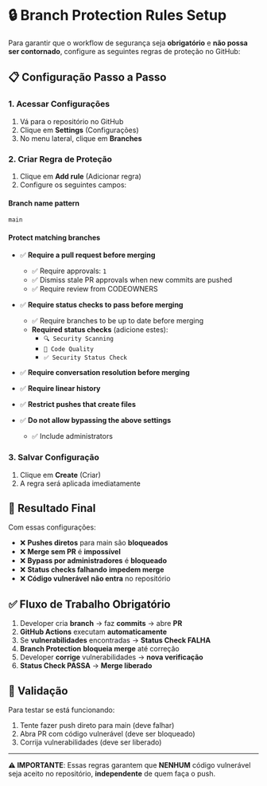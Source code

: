 # 🔒 Branch Protection Rules Setup

Para garantir que o workflow de segurança seja **obrigatório** e **não possa ser contornado**, configure as seguintes regras de proteção no GitHub:

## 📋 Configuração Passo a Passo

### 1. Acessar Configurações
1. Vá para o repositório no GitHub
2. Clique em **Settings** (Configurações)
3. No menu lateral, clique em **Branches**

### 2. Criar Regra de Proteção
1. Clique em **Add rule** (Adicionar regra)
2. Configure os seguintes campos:

#### Branch name pattern
```
main
```

#### Protect matching branches
- ✅ **Require a pull request before merging**
  - ✅ Require approvals: `1`
  - ✅ Dismiss stale PR approvals when new commits are pushed
  - ✅ Require review from CODEOWNERS

- ✅ **Require status checks to pass before merging**
  - ✅ Require branches to be up to date before merging
  - **Required status checks** (adicione estes):
    - `🔍 Security Scanning`
    - `📝 Code Quality`
    - `✅ Security Status Check`

- ✅ **Require conversation resolution before merging**

- ✅ **Require linear history**

- ✅ **Restrict pushes that create files**

- ✅ **Do not allow bypassing the above settings**
  - ✅ Include administrators

### 3. Salvar Configuração
1. Clique em **Create** (Criar)
2. A regra será aplicada imediatamente

## 🚫 Resultado Final

Com essas configurações:
- ❌ **Pushes diretos** para main são **bloqueados**
- ❌ **Merge sem PR** é **impossível**
- ❌ **Bypass por administradores** é **bloqueado**
- ❌ **Status checks falhando** **impedem merge**
- ❌ **Código vulnerável** **não entra** no repositório

## ✅ Fluxo de Trabalho Obrigatório

1. Developer cria **branch** → faz **commits** → abre **PR**
2. **GitHub Actions** executam **automaticamente**
3. Se **vulnerabilidades** encontradas → **Status Check FALHA**
4. **Branch Protection** **bloqueia merge** até correção
5. Developer **corrige** vulnerabilidades → **nova verificação**
6. **Status Check PASSA** → **Merge liberado**

## 🔧 Validação

Para testar se está funcionando:

1. Tente fazer push direto para main (deve falhar)
2. Abra PR com código vulnerável (deve ser bloqueado)
3. Corrija vulnerabilidades (deve ser liberado)

---

**⚠️ IMPORTANTE**: Essas regras garantem que **NENHUM** código vulnerável seja aceito no repositório, **independente** de quem faça o push.